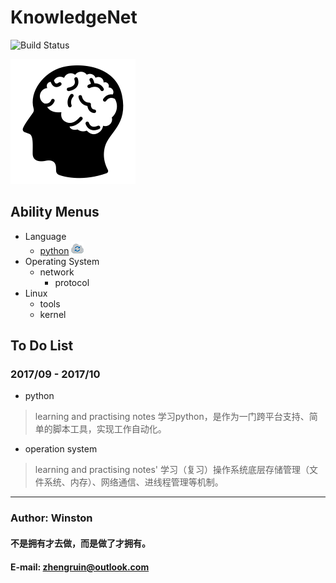 KnowledgeNet
==================================
![Build Status](https://travis-ci.org/meolu/walden.svg?branch=master)

![knowledgenet-logo] 

## Ability  Menus
- Language
    - [python](/language/python/README.md) ![working-logo]
- Operating System
    - network
        - protocol
- Linux
    - tools
    - kernel




## To Do List
### 2017/09 - 2017/10
- python 
> learning and practising notes
> 学习python，是作为一门跨平台支持、简单的脚本工具，实现工作自动化。

- operation system
> learning and practising notes'
> 学习（复习）操作系统底层存储管理（文件系统、内存）、网络通信、进线程管理等机制。
            
                
    
***
### Author: Winston
#### 不是拥有才去做，而是做了才拥有。
#### E-mail: zhengruin@outlook.com 


[knowledgenet-logo]: /images/brain.png
[working-logo]: /images/logo/29-cloud-sync.png



